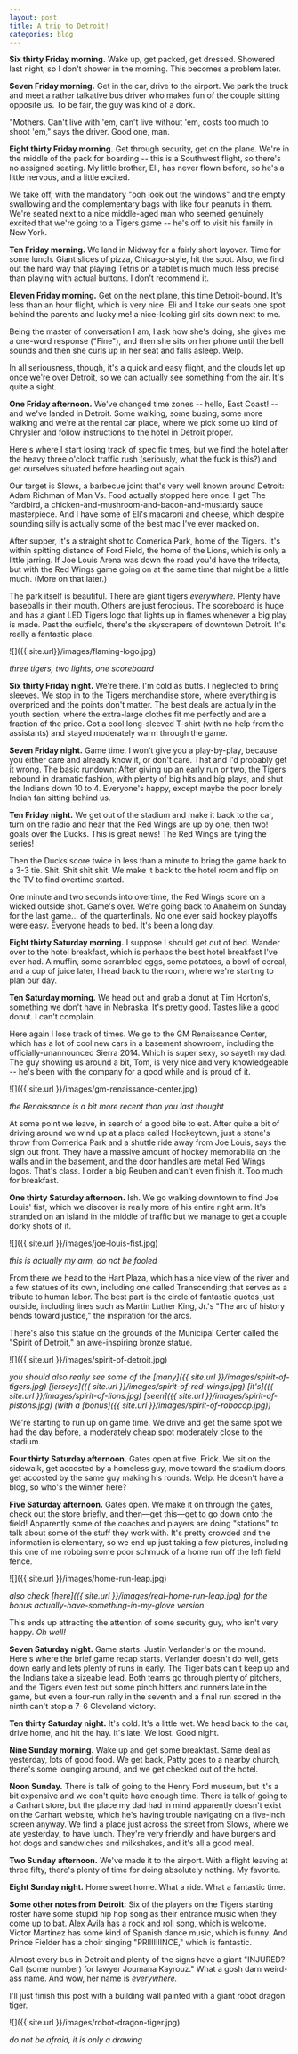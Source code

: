 ```yaml
---
layout: post
title: A trip to Detroit!
categories: blog
---
```


**Six thirty Friday morning.** Wake up, get packed, get dressed. Showered last night, so I don't shower in the morning. This becomes a problem later.

**Seven Friday morning.** Get in the car, drive to the airport. We park the truck and meet a rather talkative bus driver who makes fun of the couple sitting opposite us. To be fair, the guy was kind of a dork.

"Mothers. Can't live with 'em, can't live without 'em, costs too much to shoot 'em," says the driver. Good one, man.

**Eight thirty Friday morning.** Get through security, get on the plane. We're in the middle of the pack for boarding -- this is a Southwest flight, so there's no assigned seating. My little brother, Eli, has never flown before, so he's a little nervous, and a little excited.

We take off, with the mandatory "ooh look out the windows" and the empty swallowing and the complementary bags with like four peanuts in them. We're seated next to a nice middle-aged man who seemed genuinely excited that we're going to a Tigers game -- he's off to visit his family in New York.

**Ten Friday morning.** We land in Midway for a fairly short layover. Time for some lunch. Giant slices of pizza, Chicago-style, hit the spot. Also, we find out the hard way that playing Tetris on a tablet is much much less precise than playing with actual buttons. I don't recommend it.

**Eleven Friday morning.** Get on the next plane, this time Detroit-bound. It's less than an hour flight, which is very nice. Eli and I take our seats one spot behind the parents and lucky me! a nice-looking girl sits down next to me.

Being the master of conversation I am, I ask how she's doing, she gives me a one-word response ("Fine"), and then she sits on her phone until the bell sounds and then she curls up in her seat and falls asleep. Welp.

In all seriousness, though, it's a quick and easy flight, and the clouds let up once we're over Detroit, so we can actually see something from the air. It's quite a sight.

**One Friday afternoon.** We've changed time zones -- hello, East Coast! -- and we've landed in Detroit. Some walking, some busing, some more walking and we're at the rental car place, where we pick some up kind of Chrysler and follow instructions to the hotel in Detroit proper.

Here's where I start losing track of specific times, but we find the hotel after the heavy three o'clock traffic rush (seriously, what the fuck is this?) and get ourselves situated before heading out again.

Our target is Slows, a barbecue joint that's very well known around Detroit: Adam Richman of Man Vs. Food actually stopped here once. I get The Yardbird, a chicken-and-mushroom-and-bacon-and-mustardy sauce masterpiece. And I have some of Eli's macaroni and cheese, which despite sounding silly is actually some of the best mac I've ever macked on.

After supper, it's a straight shot to Comerica Park, home of the Tigers. It's within spitting distance of Ford Field, the home of the Lions, which is only a little jarring. If Joe Louis Arena was down the road you'd have the trifecta, but with the Red Wings game going on at the same time that might be a little much. (More on that later.)

The park itself is beautiful. There are giant tigers *everywhere.* Plenty have baseballs in their mouth. Others are just ferocious. The scoreboard is huge and has a giant LED Tigers logo that lights up in flames whenever a big play is made. Past the outfield, there's the skyscrapers of downtown Detroit. It's really a fantastic place.

![]({{ site.url}}/images/flaming-logo.jpg)

*three tigers, two lights, one scoreboard*

**Six thirty Friday night.** We're there. I'm cold as butts. I neglected to bring sleeves. We stop in to the Tigers merchandise store, where everything is overpriced and the points don't matter. The best deals are actually in the youth section, where the extra-large clothes fit me perfectly and are a fraction of the price. Got a cool long-sleeved T-shirt (with no help from the assistants) and stayed moderately warm through the game.

**Seven Friday night.** Game time. I won't give you a play-by-play, because you either care and already know it, or don't care. That and I'd probably get it wrong. The basic rundown: After giving up an early run or two, the Tigers rebound in dramatic fashion, with plenty of big hits and big plays, and shut the Indians down 10 to 4. Everyone's happy, except maybe the poor lonely Indian fan sitting behind us.

**Ten Friday night.** We get out of the stadium and make it back to the car, turn on the radio and hear that the Red Wings are up by one, then two! goals over the Ducks. This is great news! The Red Wings are tying the series!

Then the Ducks score twice in less than a minute to bring the game back to a 3-3 tie. Shit. Shit shit shit. We make it back to the hotel room and flip on the TV to find overtime started.

One minute and two seconds into overtime, the Red Wings score on a wicked outside shot. Game's over. We're going back to Anaheim on Sunday for the last game... of the quarterfinals. No one ever said hockey playoffs were easy. Everyone heads to bed. It's been a long day.

**Eight thirty Saturday morning.** I suppose I should get out of bed. Wander over to the hotel breakfast, which is perhaps the best hotel breakfast I've ever had. A muffin, some scrambled eggs, some potatoes, a bowl of cereal, and a cup of juice later, I head back to the room, where we're starting to plan our day.

**Ten Saturday morning.** We head out and grab a donut at Tim Horton's, something we don't have in Nebraska. It's pretty good. Tastes like a good donut. I can't complain.

Here again I lose track of times. We go to the GM Renaissance Center, which has a lot of cool new cars in a basement showroom, including the officially-unannounced Sierra 2014. Which is super sexy, so sayeth my dad. The guy showing us around a bit, Tom, is very nice and very knowledgeable -- he's been with the company for a good while and is proud of it.

![]({{ site.url }}/images/gm-renaissance-center.jpg)

*the Renaissance is a bit more recent than you last thought*

At some point we leave, in search of a good bite to eat. After quite a bit of driving around we wind up at a place called Hockeytown, just a stone's throw from Comerica Park and a shuttle ride away from Joe Louis, says the sign out front. They have a massive amount of hockey memorabilia on the walls and in the basement, and the door handles are metal Red Wings logos. That's class. I order a big Reuben and can't even finish it. Too much for breakfast.

**One thirty Saturday afternoon.** Ish. We go walking downtown to find Joe Louis' fist, which we discover is really more of his entire right arm. It's stranded on an island in the middle of traffic but we manage to get a couple dorky shots of it.

![]({{ site.url }}/images/joe-louis-fist.jpg)

*this is actually my arm, do not be fooled*

From there we head to the Hart Plaza, which has a nice view of the river and a few statues of its own, including one called Transcending that serves as a tribute to human labor. The best part is the circle of fantastic quotes just outside, including lines such as Martin Luther King, Jr.'s "The arc of history bends toward justice," the inspiration for the arcs.

There's also this statue on the grounds of the Municipal Center called the "Spirit of Detroit," an awe-inspiring bronze statue.

![]({{ site.url }}/images/spirit-of-detroit.jpg)

*you should also really see some of the [many]({{ site.url }}/images/spirit-of-tigers.jpg) [jerseys]({{ site.url }}/images/spirit-of-red-wings.jpg) [it's]({{ site.url }}/images/spirit-of-lions.jpg) [seen]({{ site.url }}/images/spirit-of-pistons.jpg) (with a [bonus]({{ site.url }}/images/spirit-of-robocop.jpg))*

We're starting to run up on game time. We drive and get the same spot we had the day before, a moderately cheap spot moderately close to the stadium.

**Four thirty Saturday afternoon.** Gates open at five. Frick. We sit on the sidewalk, get accosted by a homeless guy, move toward the stadium doors, get accosted by the same guy making his rounds. Welp. He doesn't have a blog, so who's the winner here?

**Five Saturday afternoon.** Gates open. We make it on through the gates, check out the store briefly, and then—get this—get to go down onto the field! Apparently some of the coaches and players are doing "stations" to talk about some of the stuff they work with. It's pretty crowded and the information is elementary, so we end up just taking a few pictures, including this one of me robbing some poor schmuck of a home run off the left field fence.

![]({{ site.url }}/images/home-run-leap.jpg)

*also check [here]({{ site.url }}/images/real-home-run-leap.jpg) for the bonus actually-have-something-in-my-glove version*

This ends up attracting the attention of some security guy, who isn't very happy. *Oh well!*

**Seven Saturday night.** Game starts. Justin Verlander's on the mound. Here's where the brief game recap starts. Verlander doesn't do well, gets down early and lets plenty of runs in early. The Tiger bats can't keep up and the Indians take a sizeable lead. Both teams go through plenty of pitchers, and the Tigers even test out some pinch hitters and runners late in the game, but even a four-run rally in the seventh and a final run scored in the ninth can't stop a 7-6 Cleveland victory.

**Ten thirty Saturday night.** It's cold. It's a little wet. We head back to the car, drive home, and hit the hay. It's late. We lost. Good night.

**Nine Sunday morning.** Wake up and get some breakfast. Same deal as yesterday, lots of good food. We get back, Patty goes to a nearby church, there's some lounging around, and we get checked out of the hotel.

**Noon Sunday.** There is talk of going to the Henry Ford museum, but it's a bit expensive and we don't quite have enough time. There is talk of going to a Carhart store, but the place my dad had in mind apparently doesn't exist on the Carhart website, which he's having trouble navigating on a five-inch screen anyway. We find a place just across the street from Slows, where we ate yesterday, to have lunch. They're very friendly and have burgers and hot dogs and sandwiches and milkshakes, and it's all a good meal.

**Two Sunday afternoon.** We've made it to the airport. With a flight leaving at three fifty, there's plenty of time for doing absolutely nothing. My favorite.

**Eight Sunday night.** Home sweet home. What a ride. What a fantastic time.

**Some other notes from Detroit:**
Six of the players on the Tigers starting roster have some stupid hip hop song as their entrance music when they come up to bat. Alex Avila has a rock and roll song, which is welcome. Victor Martinez has some kind of Spanish dance music, which is funny. And Prince Fielder has a choir singing "PRIIIIIIINCE," which is fantastic.

Almost every bus in Detroit and plenty of the signs have a giant "INJURED? Call (some number) for lawyer Joumana Kayrouz." What a gosh darn weird-ass name. And wow, her name is *everywhere.*

I'll just finish this post with a building wall painted with a giant robot dragon tiger.

![]({{ site.url }}/images/robot-dragon-tiger.jpg)

*do not be afraid, it is only a drawing*
